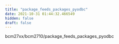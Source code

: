 ```yaml
---
title: "package_feeds_packages_pyodbc"
date: 2021-10-31 01:44:32.466549
hidden: false
draft: false
---
```


bcm27xx/bcm2710/package_feeds_packages_pyodbc

